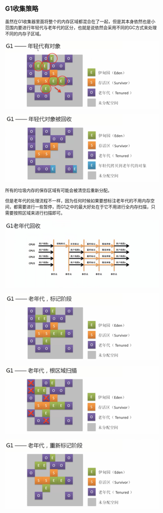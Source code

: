 ## G1收集策略

虽然在G1收集器里面将整个的内存区域都混合在了一起，但是其本身依然也是小范围内要进行年轻代与老年代的区分，也就是说依然会采用不同的GC方式来处理不同的内存子区域。

![](/assets/3641517236221_.pic_hd.jpg)

![](/assets/3651517236284_.pic_hd.jpg)

所有的垃圾内存的保存区域有可能会被清空后重新分配。

但是老年代的处理流程不一样，因为任何时候如果要想标注老年代的不用内存空间，都需要进行一些暂停，而G1之中的最大好处在于它不用进行全内存扫描，只需要按照区域来进行扫描即可。

![](/assets/3661517236523_.pic_hd.jpg)

![](/assets/3671517236619_.pic_hd.jpg)

![](/assets/3681517236636_.pic_hd.jpg)

![](/assets/3691517236702_.pic_hd.jpg)

